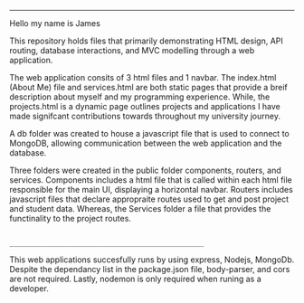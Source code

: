 ************************************************************************************************************************************

Hello my name is James

This repository holds files that primarily demonstrating HTML design, API routing, database interactions, and MVC modelling through
a web application.

The web application consits of 3 html files and 1 navbar. The index.html (About Me) file and services.html are both static 
pages that provide a breif description about myself and my programming experience. While, the projects.html is a dynamic 
page outlines projects and applications I have made signifcant contributions towards throughout my university journey.

A db folder was created to house a javascript file that is used to connect to MongoDB, allowing communication between the
web application and the database.

Three folders were created in the public folder components, routers, and services. Components includes a html file that is called 
within each html file responsible for the main UI, displaying a horizontal navbar. Routers includes javascript files that declare
appropraite routes used to get and post project and student data. Whereas, the Services folder a file that provides the 
functinality to the project routes.

                               ________________________________________________

This web applications succesfully runs by using express, Nodejs, MongoDb. Despite the dependancy list in the package.json
file, body-parser, and cors are not required. Lastly, nodemon is only required when runing as a developer.


